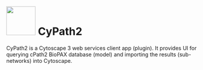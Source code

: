 <a href="http://code.google.com/p/pathway-commons/"><img src="http://code.google.com/p/pathway-commons/logo" width="77px"></a> CyPath2
=======

CyPath2 is a Cytoscape 3 web services client app (plugin). It provides UI for querying cPath2 BioPAX database (model) and importing the results (sub-networks) into Cytoscape.
